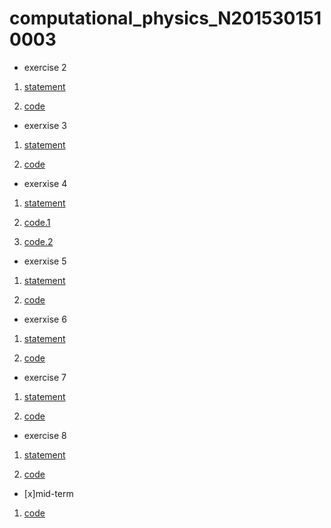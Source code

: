 
# computational_physics_N2015301510003
- exercise 2

1. [statement](http://www.jianshu.com/p/ac2bd281da16)

2. [code](http://note.youdao.com/noteshare?id=ec27785216869b5d82a9669a69e421cd)

- exerxise 3

1. [statement](http://note.youdao.com/noteshare?id=29a6db250b087c723e58e753c3029baa)

2. [code](http://note.youdao.com/noteshare?id=807672485ba34869da12c68fdbc6d19f)

-  exerxise 4

1. [statement](http://note.youdao.com/noteshare?id=30b570e471b162ecec7cea362ee00267)

2. [code.1](http://note.youdao.com/noteshare?id=27f9dde2f3f777537052d1c356413eba)

3. [code.2](http://note.youdao.com/noteshare?id=d6695e521a2da184b96ee09141859ca6)

-  exerxise 5

1. [statement](http://note.youdao.com/noteshare?id=a975f986c68e0f9823b51cc3bea78c9a)

2. [code](http://note.youdao.com/noteshare?id=47d5116eaffef6d799851fa386981687)

-  exerxise 6

1. [statement](http://note.youdao.com/noteshare?id=8fd8382b3ca2bb271a33fdabc7ba146d)

2. [code](http://note.youdao.com/noteshare?id=2c6438f58d5bec4684be79c1b5cac0f7)

-  exercise 7

1. [statement](http://note.youdao.com/noteshare?id=86781f1d2c92c8d9c14bdb0e8c60d932)

2. [code](http://note.youdao.com/noteshare?id=317dc03682d32e21a58ee9fde0b1bfc3)

-  exercise 8

1. [statement](http://note.youdao.com/noteshare?id=7870367bf5d31dcd72e6f0044dfbffd4)

2. [code](http://note.youdao.com/noteshare?id=f92ac01ca3894bfb4cfa8e22c231947f)

- [x]mid-term

1. [code](http://note.youdao.com/noteshare?id=56ffb0de22bbb3476dda534762b04ef5)
